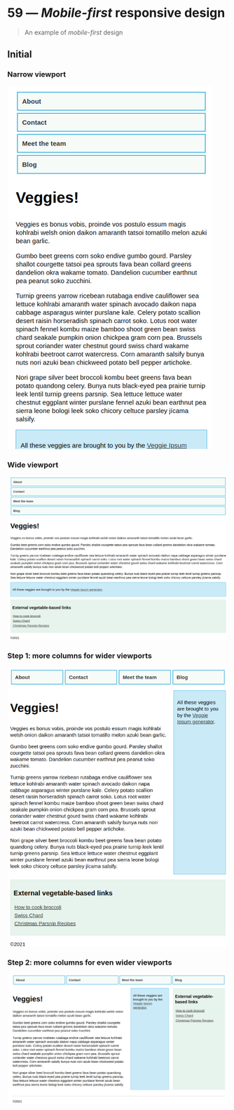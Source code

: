 # 59 &mdash; *Mobile-first* responsive design
> An example of *mobile-first* design

## Initial

### Narrow viewport

![Initial: narrow](docs/images/mobile_first_initial_narrow.png)

### Wide viewport

![Initial: wide](docs/images/mobile_first_initial_wide.png)

### Step 1: more columns for wider viewports

![Step1: wider viewports](docs/images/mobile_first_step1_wide.png)

### Step 2: more columns for even wider viewports

![Step2: even wider viewports](docs/images/mobile_first_step2_really_wide.png)